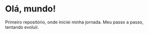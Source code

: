# Olá, mundo!
 Primeiro repositório, onde iniciei minha jornada.
 Meu passo a passo, tentando evoluir.
